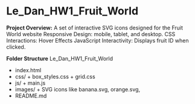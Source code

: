 # Le_Dan_HW1_Fruit_World
**Project Overview:**
  A set of interactive SVG icons designed for the Fruit World website
  Responsive Design: mobile, tablet, and desktop.
  CSS Interactions: Hover Effects
  JavaScript Interactivity: Displays fruit ID when clicked.
  
**Folder Structure**
Le_Dan_HW1_Fruit_World
  + index.html
  + css/
        + box_styles.css
        + grid.css
  + js/
        + main.js
  + images/ 
        + SVG icons like banana.svg, orange.svg,  
  + README.md
